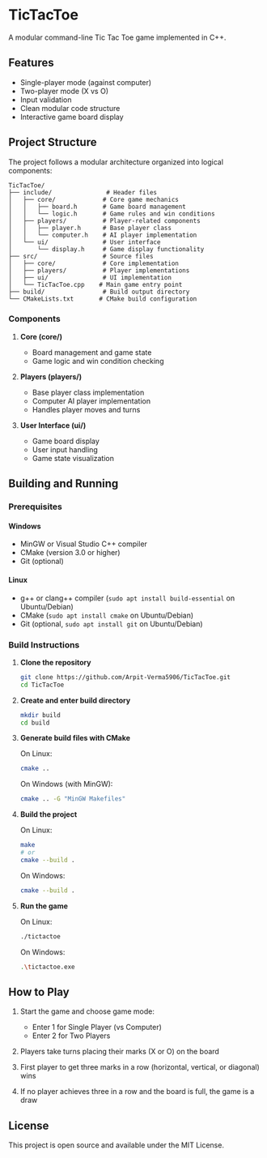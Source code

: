 # TicTacToe

A modular command-line Tic Tac Toe game implemented in C++.

## Features

- Single-player mode (against computer)
- Two-player mode (X vs O)
- Input validation
- Clean modular code structure
- Interactive game board display

## Project Structure

The project follows a modular architecture organized into logical components:

```
TicTacToe/
├── include/               # Header files
│   ├── core/             # Core game mechanics
│   │   ├── board.h       # Game board management
│   │   └── logic.h       # Game rules and win conditions
│   ├── players/          # Player-related components
│   │   ├── player.h      # Base player class
│   │   └── computer.h    # AI player implementation
│   └── ui/               # User interface
│       └── display.h     # Game display functionality
├── src/                  # Source files
│   ├── core/             # Core implementation
│   ├── players/          # Player implementations
│   ├── ui/               # UI implementation
│   └── TicTacToe.cpp    # Main game entry point
├── build/                # Build output directory
└── CMakeLists.txt       # CMake build configuration
```

### Components

1. **Core (core/)**
   - Board management and game state
   - Game logic and win condition checking

2. **Players (players/)**
   - Base player class implementation
   - Computer AI player implementation
   - Handles player moves and turns

3. **User Interface (ui/)**
   - Game board display
   - User input handling
   - Game state visualization

## Building and Running

### Prerequisites

#### Windows
- MinGW or Visual Studio C++ compiler
- CMake (version 3.0 or higher)
- Git (optional)

#### Linux
- g++ or clang++ compiler (`sudo apt install build-essential` on Ubuntu/Debian)
- CMake (`sudo apt install cmake` on Ubuntu/Debian)
- Git (optional, `sudo apt install git` on Ubuntu/Debian)

### Build Instructions

1. **Clone the repository**
   ```sh
   git clone https://github.com/Arpit-Verma5906/TicTacToe.git
   cd TicTacToe
   ```

2. **Create and enter build directory**
   ```sh
   mkdir build
   cd build
   ```

3. **Generate build files with CMake**
   
   On Linux:
   ```sh
   cmake ..
   ```
   
   On Windows (with MinGW):
   ```sh
   cmake .. -G "MinGW Makefiles"
   ```

4. **Build the project**
   
   On Linux:
   ```sh
   make
   # or
   cmake --build .
   ```
   
   On Windows:
   ```sh
   cmake --build .
   ```

5. **Run the game**
   
   On Linux:
   ```sh
   ./tictactoe
   ```
   
   On Windows:
   ```sh
   .\tictactoe.exe
   ```

## How to Play

1. Start the game and choose game mode:
   - Enter 1 for Single Player (vs Computer)
   - Enter 2 for Two Players

2. Players take turns placing their marks (X or O) on the board
3. First player to get three marks in a row (horizontal, vertical, or diagonal) wins
4. If no player achieves three in a row and the board is full, the game is a draw

## License

This project is open source and available under the MIT License.
